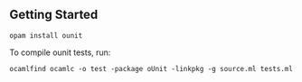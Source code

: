 
## Getting Started

```
opam install ounit
```

To compile ounit tests, run:

```
ocamlfind ocamlc -o test -package oUnit -linkpkg -g source.ml tests.ml
```